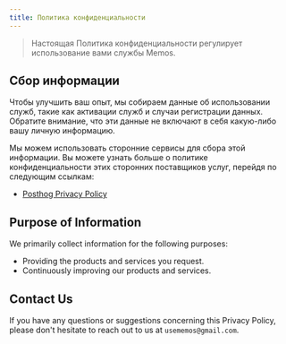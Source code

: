 ```yaml
---
title: Политика конфиденциальности
---
```


> Настоящая Политика конфиденциальности регулирует использование вами службы Memos.

## Сбор информации

Чтобы улучшить ваш опыт, мы собираем данные об использовании служб, такие как активации служб и случаи регистрации данных. Обратите внимание, что эти данные не включают в себя какую-либо вашу личную информацию.

Мы можем использовать сторонние сервисы для сбора этой информации. Вы можете узнать больше о политике конфиденциальности этих сторонних поставщиков услуг, перейдя по следующим ссылкам:

- [Posthog Privacy Policy](https://posthog.com/privacy)

## Purpose of Information

We primarily collect information for the following purposes:

- Providing the products and services you request.
- Continuously improving our products and services.

## Contact Us

If you have any questions or suggestions concerning this Privacy Policy, please don't hesitate to reach out to us at `usememos@gmail.com`.
